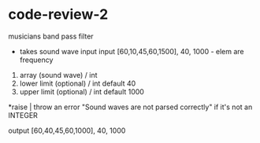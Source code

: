 # code-review-2

musicians 
band pass filter
- takes sound wave input
input
[60,10,45,60,1500], 40, 1000 - elem are frequency

1. array (sound wave) / int
2. lower limit (optional) / int default 40
3. upper limit (optional) / int default 1000

*raise | throw an error "Sound waves are not parsed correctly" if it's not an INTEGER


output
[60,40,45,60,1000], 40, 1000